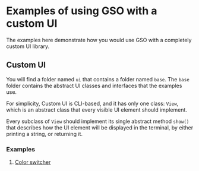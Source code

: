 # Examples of using GSO with a custom UI

The examples here demonstrate how you would use GSO with a completely custom UI library.

## Custom UI

You will find a folder named `ui` that contains a folder named `base`. The `base` folder contains the abstract UI classes and interfaces that the examples use.

For simplicity, Custom UI is CLI-based, and it has only one class: `View`, which is an abstract class that every visible UI element should implement.

Every subclass of `View` should implement its single abstract method `show()` that describes how the UI element will be displayed in the terminal, by either printing a string, or returning it.

### Examples

1. [Color switcher](./example_1)
